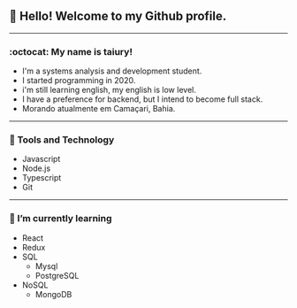 ## 👋 Hello! Welcome to my Github profile.

----

### :octocat: My name is taiury!

- I'm a systems analysis and development student.
- I started programming in 2020.
- i'm still learning english, my english is low level.
- I have a preference for backend, but I intend to become full stack.
- Morando atualmente em Camaçari, Bahia.

----

### :pushpin: Tools and Technology

- Javascript
- Node.js
- Typescript
- Git

----

### 🌱 I’m currently learning

- React
- Redux
- SQL
  - Mysql
  - PostgreSQL
- NoSQL
  - MongoDB 
